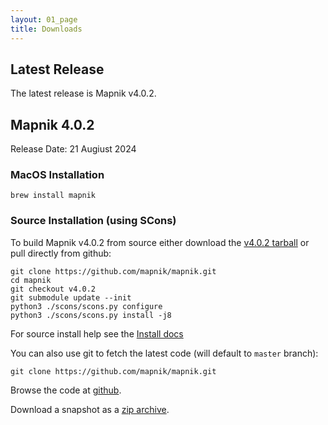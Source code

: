 ```yaml
---
layout: 01_page
title: Downloads
---
```


## Latest Release

The latest release is Mapnik v4.0.2.

## Mapnik 4.0.2

Release Date: 21 Augiust 2024

### MacOS Installation

    brew install mapnik

### Source Installation (using SCons)

To build Mapnik v4.0.2 from source either download the [v4.0.2 tarball](https://github.com/mapnik/mapnik/releases/download/v4.0.2/mapnik-v4.0.2.tar.bz2) or pull directly from github:

    git clone https://github.com/mapnik/mapnik.git
    cd mapnik
    git checkout v4.0.2
    git submodule update --init
    python3 ./scons/scons.py configure
    python3 ./scons/scons.py install -j8

For source install help see the [Install docs](https://github.com/mapnik/mapnik/blob/v4.0.2/INSTALL.md)

You can also use git to fetch the latest code (will default to `master` branch):

    git clone https://github.com/mapnik/mapnik.git

Browse the code at [github](https://github.com/mapnik/mapnik).

Download a snapshot as a [zip archive](https://github.com/mapnik/mapnik/archive/master.zip).
